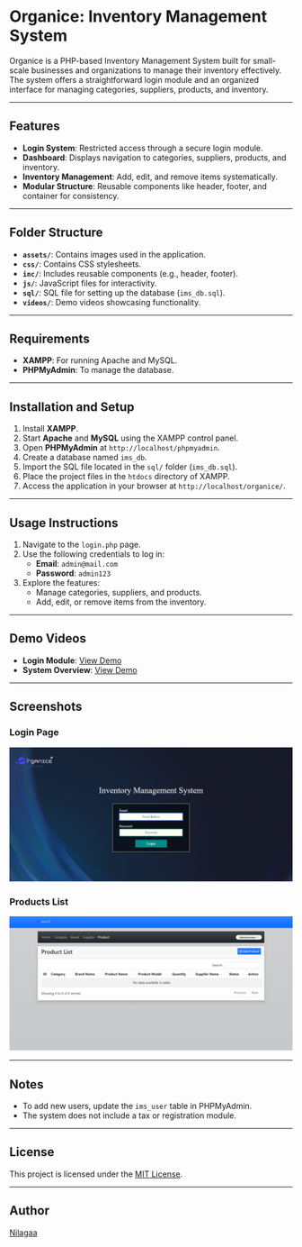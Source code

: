 # Organice: Inventory Management System

Organice is a PHP-based Inventory Management System built for small-scale businesses and organizations to manage their inventory effectively. The system offers a straightforward login module and an organized interface for managing categories, suppliers, products, and inventory.

---

## Features
- **Login System**: Restricted access through a secure login module.
- **Dashboard**: Displays navigation to categories, suppliers, products, and inventory.
- **Inventory Management**: Add, edit, and remove items systematically.
- **Modular Structure**: Reusable components like header, footer, and container for consistency.

---

## Folder Structure
- **`assets/`**: Contains images used in the application.
- **`css/`**: Contains CSS stylesheets.
- **`inc/`**: Includes reusable components (e.g., header, footer).
- **`js/`**: JavaScript files for interactivity.
- **`sql/`**: SQL file for setting up the database (`ims_db.sql`).
- **`videos/`**: Demo videos showcasing functionality.

---

## Requirements
- **XAMPP**: For running Apache and MySQL.
- **PHPMyAdmin**: To manage the database.

---

## Installation and Setup
1. Install **XAMPP**.
2. Start **Apache** and **MySQL** using the XAMPP control panel.
3. Open **PHPMyAdmin** at `http://localhost/phpmyadmin`.
4. Create a database named `ims_db`.
5. Import the SQL file located in the `sql/` folder (`ims_db.sql`).
6. Place the project files in the `htdocs` directory of XAMPP.
7. Access the application in your browser at `http://localhost/organice/`.

---

## Usage Instructions
1. Navigate to the `login.php` page.
2. Use the following credentials to log in:
   - **Email**: `admin@mail.com`
   - **Password**: `admin123`
3. Explore the features:
   - Manage categories, suppliers, and products.
   - Add, edit, or remove items from the inventory.

---

## Demo Videos
- **Login Module**: [View Demo](videos/log-in_module.mp4)
- **System Overview**: [View Demo](videos/admin_module.mp4)

---

## Screenshots

### Login Page
![Login Page](assets/images/login-page.png)

### Products List
![Products List](assets/images/products-list.png)

---

## Notes
- To add new users, update the `ims_user` table in PHPMyAdmin.
- The system does not include a tax or registration module.

---

## License
This project is licensed under the [MIT License](LICENSE).

---

## Author
[Nilagaa](https://github.com/nilagaa)
